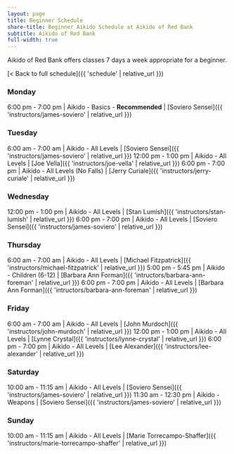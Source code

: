 ```yaml
---
layout: page
title: Beginner Schedule
share-title: Beginner Aikido Schedule at Aikido of Red Bank
subtitle: Aikido of Red Bank
full-width: true
---
```


Aikido of Red Bank offers classes 7 days a week appropriate for a beginner.

[< Back to full schedule]({{ 'schedule' | relative_url }})

### Monday

6:00 pm - 7:00 pm | Aikido - Basics - **Recommended** | [Soviero Sensei]({{ 'instructors/james-soviero' | relative_url }})

### Tuesday

6:00 am - 7:00 am | Aikido - All Levels | [Soviero Sensei]({{ 'instructors/james-soviero' | relative_url }})
12:00 pm - 1:00 pm | Aikido - All Levels | [Joe Vella]({{ 'instructors/joe-vella' | relative_url }})
6:00 pm - 7:00 pm | Aikido - All Levels (No Falls) | [Jerry Curiale]({{ 'instructors/jerry-curiale' | relative_url }})

### Wednesday

12:00 pm - 1:00 pm | Aikido - All Levels | [Stan Lumish]({{ 'instructors/stan-lumish' | relative_url }})
6:00 pm - 7:00 pm | Aikido - All Levels | [Soviero Sensei]({{ 'instructors/james-soviero' | relative_url }})

### Thursday

6:00 am - 7:00 am | Aikido - All Levels | [Michael Fitzpatrick]({{ 'instructors/michael-fitzpatrick' | relative_url }})
5:00 pm - 5:45 pm | Aikido - Children (6-12) | [Barbara Ann Forman]({{ 'intructors/barbara-ann-foreman' | relative_url }})
6:00 pm - 7:00 pm | Aikido - All Levels | [Barbara Ann Forman]({{ 'intructors/barbara-ann-foreman' | relative_url }})

### Friday

6:00 am - 7:00 am | Aikido - All Levels | [John Murdoch]({{ 'instructors/john-murdoch' | relative_url }})
12:00 pm - 1:00 pm | Aikido - All Levels | [Lynne Crystal]({{ 'instructors/lynne-crystal' | relative_url }})
6:00 pm - 7:00 pm | Aikido - All Levels | [Lee Alexander]({{ 'instructors/lee-alexander' | relative_url }})

### Saturday

10:00 am - 11:15 am | Aikido - All Levels | [Soviero Sensei]({{ 'instructors/james-soviero' | relative_url }})
11:30 am - 12:30 pm | Aikido - Weapons | [Soviero Sensei]({{ 'instructors/james-soviero' | relative_url }})

### Sunday

10:00 am - 11:15 am | Aikido - All Levels | [Marie Torrecampo-Shaffer]({{ 'instructors/marie-torrecampo-shaffer' | relative_url }})
